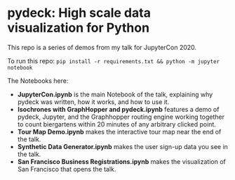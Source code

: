 pydeck: High scale data visualization for Python
================================================

This repo is a series of demos from my talk for JupyterCon 2020.

To run this repo: `pip install -r requirements.txt && python -m jupyter notebook`

The Notebooks here:

- **JupyterCon.ipynb** is the main Notebook of the talk, explaining why pydeck was written, how it works, and how to use it.
- **Isochrones with GraphHopper and pydeck.ipynb** features a demo of pydeck, Jupyter, and the Graphhopper routing engine working together to count biergartens within 20 minutes of any arbitrary clicked point.
- **Tour Map Demo.ipynb** makes the interactive tour map near the end of the talk.
- **Synthetic Data Generator.ipynb** makes the user sign-up data you see in the talk.
- **San Francisco Business Registrations.ipynb** makes the visualization of San Francisco that opens the talk.
